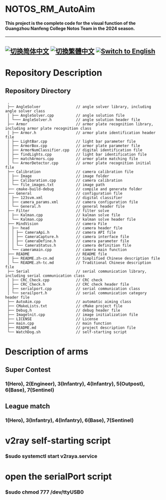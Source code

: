 # NOTOS_RM_AutoAim
#### This project is the complete code for the visual function of the Guangzhou Nanfeng College Notos Team in the 2024 season.

---
[![切换简体中文](https://img.shields.io/badge/切换语言-简体中文-blue)](https://github.com/lizuju/NOTOS_RM_AutoAim/blob/main/README/README.zh-cn.md)
[![切換繁體中文](https://img.shields.io/badge/切換語言-繁體中文-blue)](https://github.com/lizuju/NOTOS_RM_AutoAim/blob/main/README/README.zh-tc.md)
[![Switch to English](https://img.shields.io/badge/Switch-English-blue)](https://github.com/lizuju/NOTOS_RM_AutoAim/blob/main/README.md)
---

# Repository Description

## Repository Directory
     .
     ├── AngleSolver                // angle solver library, including angle solver class
     │ ├── AngleSolver.cpp          // angle solution file
     │ └─── AngleSolver.h           // angle solution header file
     ├── Armor                      // armor plate recognition library, including armor plate recognition class
     │ ├── Armor.h                  // armor plate identification header file
     │ ├── LightBar.cpp             // light bar parameter file
     │ ├── ArmorBox.cpp             // armor plate parameter file
     │ ├── ArmorNumClassifier.cpp   // digital identification file
     │ ├── findLights.cpp           // light bar identification file
     │ ├── matchArmors.cpp          // armor plate matching file
     │ └── ArmorDetector.cpp        // armor plate recognition initial file
     ├── Calibration                // camera calibration file
     │ ├── Image                    // image folder
     │ ├── Calibaration.cpp         // camera calibration
     │ └── file_images.txt          // image path
     ├── cmake-build-debug          // compile and generate folder
     ├── General                    // configuration file
     │ ├── 123svm.xml               // digital classifier
     │ ├── camera_params.xml        // camera configuration file
     │ └── General.h                // general header file
     ├── Filter                     // filter solve
     │ ├── Kalman.cpp               // kalman solve file
     │ └── Kalman.cpp               // kalman solve header file
     ├── MindVision                 // camera File
     │ ├── head                     // camera header file
     │ │ ├── CameraApi.h            // camera API file
     │ │ ├── CameraCapture.h        // camera interface file
     │ │ ├── CameraDefine.h         // camera parameter file
     │ │ └── CameraStatus.h         // camera definition file
     │ └── cameramain.cpp           // camera main function
     ├── README                     // README file
     │ ├── README.zh-cn.md          // Simplified Chinese description file
     │ └── README.zh-tc.md          // Traditional Chinese description file
     ├── Serial                     // serial communication library, including serial communication class
     │ ├── CRC_Check.cpp            // CRC check
     │ ├── CRC_Check.h              // CRC check header file
     │ ├── serialport.cpp           // serial communication class
     │ └── serailport.h             // serial communication category header file
     ├── AutoAim.cpp                // automatic aiming class
     ├── CMakeLists.txt             // cMake project file
     ├── Debug.h                    // debug header file
     ├── Imagelnit.cpp              // image initialization file
     ├── LICENSE                    // License
     ├── main.cpp                   // main function
     ├── README.md                  // project description file
     └── WatchDog.sh                // self-starting script

# Description of arms

## Super Contest
### 1(Hero), 2(Engineer), 3(Infantry), 4(Infantry), 5(Outpost), 6(Base), 7(Sentinel)

## League match
### 1(Hero), 3(Infantry), 4(Infantry), 6(Base), 7(Sentinel)

# v2ray self-starting script
### $sudo systemctl start v2raya.service

# open the serialPort script
### $sudo chmod 777 /dev/ttyUSB0